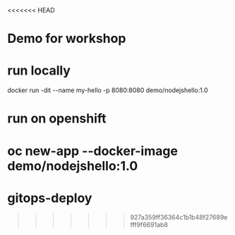 <<<<<<< HEAD
# Demo for workshop


# run locally

 docker run -dit --name my-hello -p 8080:8080  demo/nodejshello:1.0


# run on openshift

oc new-app --docker-image demo/nodejshello:1.0
=======
# gitops-deploy
>>>>>>> 927a359ff36364c1b1b48f27689efff9f6691ab8

